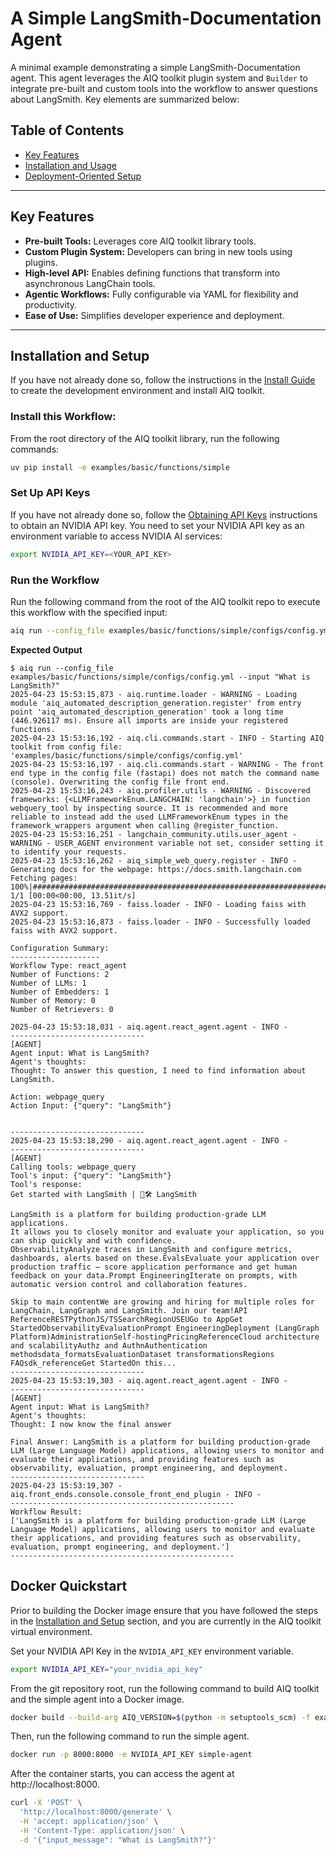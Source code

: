 <!--
SPDX-FileCopyrightText: Copyright (c) 2025, NVIDIA CORPORATION & AFFILIATES. All rights reserved.
SPDX-License-Identifier: Apache-2.0

Licensed under the Apache License, Version 2.0 (the "License");
you may not use this file except in compliance with the License.
You may obtain a copy of the License at

http://www.apache.org/licenses/LICENSE-2.0

Unless required by applicable law or agreed to in writing, software
distributed under the License is distributed on an "AS IS" BASIS,
WITHOUT WARRANTIES OR CONDITIONS OF ANY KIND, either express or implied.
See the License for the specific language governing permissions and
limitations under the License.
-->

# A Simple LangSmith-Documentation Agent

A minimal example demonstrating a simple LangSmith-Documentation agent. This agent leverages the AIQ toolkit plugin system and `Builder` to integrate pre-built and custom tools into the workflow to answer questions about LangSmith. Key elements are summarized below:

## Table of Contents

* [Key Features](#key-features)
* [Installation and Usage](#installation-and-setup)
* [Deployment-Oriented Setup](#docker-quickstart)

---

## Key Features

- **Pre-built Tools:** Leverages core AIQ toolkit library tools.
- **Custom Plugin System:** Developers can bring in new tools using plugins.
- **High-level API:** Enables defining functions that transform into asynchronous LangChain tools.
- **Agentic Workflows:** Fully configurable via YAML for flexibility and productivity.
- **Ease of Use:** Simplifies developer experience and deployment.

---

## Installation and Setup

If you have not already done so, follow the instructions in the [Install Guide](../../../../docs/source/quick-start/installing.md#install-from-source) to create the development environment and install AIQ toolkit.

### Install this Workflow:

From the root directory of the AIQ toolkit library, run the following commands:

```bash
uv pip install -e examples/basic/functions/simple
```

### Set Up API Keys
If you have not already done so, follow the [Obtaining API Keys](../../../../docs/source/quick-start/installing.md#obtaining-api-keys) instructions to obtain an NVIDIA API key. You need to set your NVIDIA API key as an environment variable to access NVIDIA AI services:

```bash
export NVIDIA_API_KEY=<YOUR_API_KEY>
```

### Run the Workflow

Run the following command from the root of the AIQ toolkit repo to execute this workflow with the specified input:

```bash
aiq run --config_file examples/basic/functions/simple/configs/config.yml --input "What is LangSmith?"
```

**Expected Output**

```console
$ aiq run --config_file examples/basic/functions/simple/configs/config.yml --input "What is LangSmith?"
2025-04-23 15:53:15,873 - aiq.runtime.loader - WARNING - Loading module 'aiq_automated_description_generation.register' from entry point 'aiq_automated_description_generation' took a long time (446.926117 ms). Ensure all imports are inside your registered functions.
2025-04-23 15:53:16,192 - aiq.cli.commands.start - INFO - Starting AIQ toolkit from config file: 'examples/basic/functions/simple/configs/config.yml'
2025-04-23 15:53:16,197 - aiq.cli.commands.start - WARNING - The front end type in the config file (fastapi) does not match the command name (console). Overwriting the config file front end.
2025-04-23 15:53:16,243 - aiq.profiler.utils - WARNING - Discovered frameworks: {<LLMFrameworkEnum.LANGCHAIN: 'langchain'>} in function webquery_tool by inspecting source. It is recommended and more reliable to instead add the used LLMFrameworkEnum types in the framework_wrappers argument when calling @register_function.
2025-04-23 15:53:16,251 - langchain_community.utils.user_agent - WARNING - USER_AGENT environment variable not set, consider setting it to identify your requests.
2025-04-23 15:53:16,262 - aiq_simple_web_query.register - INFO - Generating docs for the webpage: https://docs.smith.langchain.com
Fetching pages: 100%|#########################################################################################| 1/1 [00:00<00:00, 13.51it/s]
2025-04-23 15:53:16,769 - faiss.loader - INFO - Loading faiss with AVX2 support.
2025-04-23 15:53:16,873 - faiss.loader - INFO - Successfully loaded faiss with AVX2 support.

Configuration Summary:
--------------------
Workflow Type: react_agent
Number of Functions: 2
Number of LLMs: 1
Number of Embedders: 1
Number of Memory: 0
Number of Retrievers: 0

2025-04-23 15:53:18,031 - aiq.agent.react_agent.agent - INFO -
------------------------------
[AGENT]
Agent input: What is LangSmith?
Agent's thoughts:
Thought: To answer this question, I need to find information about LangSmith.

Action: webpage_query
Action Input: {"query": "LangSmith"}


------------------------------
2025-04-23 15:53:18,290 - aiq.agent.react_agent.agent - INFO -
------------------------------
[AGENT]
Calling tools: webpage_query
Tool's input: {"query": "LangSmith"}
Tool's response:
Get started with LangSmith | 🦜️🛠️ LangSmith

LangSmith is a platform for building production-grade LLM applications.
It allows you to closely monitor and evaluate your application, so you can ship quickly and with confidence.
ObservabilityAnalyze traces in LangSmith and configure metrics, dashboards, alerts based on these.EvalsEvaluate your application over production traffic — score application performance and get human feedback on your data.Prompt EngineeringIterate on prompts, with automatic version control and collaboration features.

Skip to main contentWe are growing and hiring for multiple roles for LangChain, LangGraph and LangSmith. Join our team!API ReferenceRESTPythonJS/TSSearchRegionUSEUGo to AppGet StartedObservabilityEvaluationPrompt EngineeringDeployment (LangGraph Platform)AdministrationSelf-hostingPricingReferenceCloud architecture and scalabilityAuthz and AuthnAuthentication methodsdata_formatsEvaluationDataset transformationsRegions FAQsdk_referenceGet StartedOn this...
------------------------------
2025-04-23 15:53:19,303 - aiq.agent.react_agent.agent - INFO -
------------------------------
[AGENT]
Agent input: What is LangSmith?
Agent's thoughts:
Thought: I now know the final answer

Final Answer: LangSmith is a platform for building production-grade LLM (Large Language Model) applications, allowing users to monitor and evaluate their applications, and providing features such as observability, evaluation, prompt engineering, and deployment.
------------------------------
2025-04-23 15:53:19,307 - aiq.front_ends.console.console_front_end_plugin - INFO -
--------------------------------------------------
Workflow Result:
['LangSmith is a platform for building production-grade LLM (Large Language Model) applications, allowing users to monitor and evaluate their applications, and providing features such as observability, evaluation, prompt engineering, and deployment.']
--------------------------------------------------
```

## Docker Quickstart

Prior to building the Docker image ensure that you have followed the steps in the [Installation and Setup](#installation-and-setup) section, and you are currently in the AIQ toolkit virtual environment.

Set your NVIDIA API Key in the `NVIDIA_API_KEY` environment variable.

```bash
export NVIDIA_API_KEY="your_nvidia_api_key"
```

From the git repository root, run the following command to build AIQ toolkit and the simple agent into a Docker image.

```bash
docker build --build-arg AIQ_VERSION=$(python -m setuptools_scm) -f examples/basic/functions/simple/Dockerfile -t simple-agent .
```

Then, run the following command to run the simple agent.

```bash
docker run -p 8000:8000 -e NVIDIA_API_KEY simple-agent
```

After the container starts, you can access the agent at http://localhost:8000.

```bash
curl -X 'POST' \
  'http://localhost:8000/generate' \
  -H 'accept: application/json' \
  -H 'Content-Type: application/json' \
  -d '{"input_message": "What is LangSmith?"}'
```
